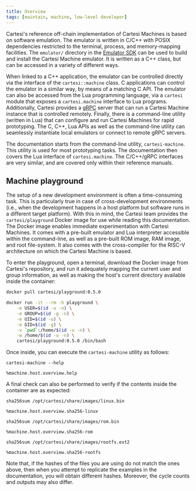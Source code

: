 ```yaml
---
title: Overview
tags: [maintain, machine, low-level developer]
---
```


Cartesi's reference off-chain implementation of Cartesi Machines is based on software emulation.
The emulator is written in C/C++ with POSIX dependencies restricted to the terminal, process, and memory-mapping facilities.
The `emulator/` directory in the [Emulator SDK](https://github.com/cartesi/machine-emulator-sdk) can be used to build and install the Cartesi Machine emulator.
It is written as a C++ class, but can be accessed in a variety of different ways.

When linked to a C++ application, the emulator can be controlled directly via the interface of the `cartesi::machine` class.
C applications can control the emulator in a similar way, by means of a matching C API.
The emulator can also be accessed from the Lua programming language, via a `cartesi` module that exposes a `cartesi.machine` interface to Lua programs.
Additionally, Cartesi provides a [gRPC](https://grpc.io) server that can run a Cartesi Machine instance that is controlled remotely.
Finally, there is a command-line utility (written in Lua) that can configure and run Cartesi Machines for rapid prototyping.
The C, C++, Lua APIs as well as the command-line utility can seamlessly instantiate local emulators or connect to remote gRPC servers.

The documentation starts from the command-line utility, `cartesi-machine`.
This utility is used for most prototyping tasks.
The documentation then covers the Lua interface of `cartesi.machine`.
The C/C++/gRPC interfaces are very similar, and are covered only within their reference manuals.

## Machine playground

The setup of a new development environment is often a time-consuming task.
This is particularly true in case of cross-development environments (i.e., when the development happens in a host platform but software runs in a different target platform).
With this in mind, the Cartesi team provides the `cartesi/playground` Docker image for use while reading this documentation.
The Docker image enables immediate experimentation with Cartesi Machines.
It comes with a pre-built emulator and Lua interpreter accessible within the command-line, as well as a pre-built ROM image, RAM image, and root file-system.
It also comes with the cross-compiler for the RISC-V architecture on which the Cartesi Machine is based.

To enter the playground, open a terminal, download the Docker image from Cartesi's repository, and run it adequately mapping the current user and group information, as well as making the host's current directory available inside the container:
```bash
docker pull cartesi/playground:0.5.0
```
```bash
docker run -it --rm -h playground \
    -e USER=$(id -u -n) \
    -e GROUP=$(id -g -n) \
    -e UID=$(id -u) \
    -e GID=$(id -g) \
    -v `pwd`:/home/$(id -u -n) \
    -w /home/$(id -u -n) \
    cartesi/playground:0.5.0 /bin/bash
```

Once inside, you can execute the `cartesi-machine` utility as follows:
```
cartesi-machine --help
```
```
%machine.host.overview.help
```

A final check can also be performed to verify if the contents inside the container are as expected:
```
sha256sum /opt/cartesi/share/images/linux.bin
```
```
%machine.host.overview.sha256-linux
```
```
sha256sum /opt/cartesi/share/images/rom.bin
```
```
%machine.host.overview.sha256-rom
```
```
sha256sum /opt/cartesi/share/images/rootfs.ext2
```
```
%machine.host.overview.sha256-rootfs
```

Note that, if the hashes of the files you are using do not match the ones above, then when you attempt to replicate the examples in the documentation, you will obtain different hashes.
Moreover, the cycle counts and outputs may also differ.
